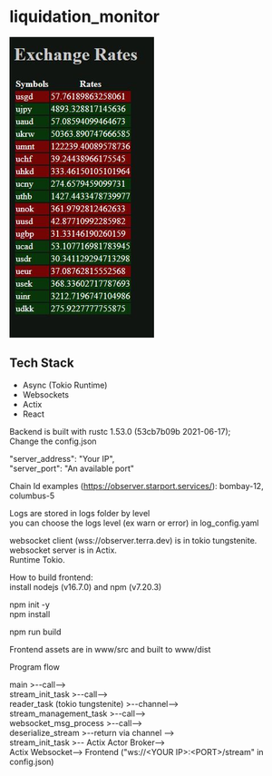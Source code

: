 # liquidation_monitor

![ScreenShot](exchange_rates.JPG)
<h2>Tech Stack</h2>

<ul>
  <li>Async (Tokio Runtime)</li>
  <li>Websockets</li>
  <li>Actix</li>
  <li>React</li>
</ul>

Backend is built with rustc 1.53.0 (53cb7b09b 2021-06-17);<br/>
Change the config.json

"server_address": "Your IP",<br/>
"server_port": "An available port"<br/>

Chain Id examples (https://observer.starport.services/): bombay-12, columbus-5 

Logs are stored in logs folder by level<br/>
you can choose the logs level (ex warn or error) in log_config.yaml

websocket client (wss://observer.terra.dev) is in tokio tungstenite.<br/>
websocket server is in Actix.<br/>
Runtime Tokio.

How to build frontend:<br/>
install nodejs (v16.7.0) and npm (v7.20.3)

npm init -y<br/>
npm install

npm run build

Frontend assets are in www/src and built to www/dist

Program flow

main >--call--> <br/>
stream_init_task >--call--> <br/>
reader_task (tokio tungstenite) >--channel--><br/>
stream_management_task >--call--> <br/>
websocket_msg_process >--call--> <br/>
deserialize_stream >--return via channel --> <br/>
stream_init_task  >-- Actix Actor Broker--> <br/>
Actix Websocket--> Frontend ("ws://\<YOUR IP\>:\<PORT\>/stream" in config.json)
